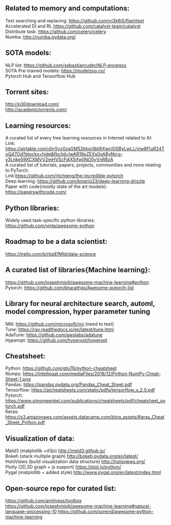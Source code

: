 ## Related to memory and computations:
Text searching and replacing: https://github.com/vi3k6i5/flashtext</br> 
Accelerated Dl and RL https://github.com/catalyst-team/catalyst</br>
Distribute task: https://github.com/celery/celery</br>
Numba: http://numba.pydata.org/

## SOTA models:
NLP list: https://github.com/sebastianruder/NLP-progress</br>
SOTA Pre-trained models: https://modelzoo.co/</br>
Pytorch Hub and Tensorflow Hub

## Torrent sites:
http://p30download.com/</br>
http://academictorrents.com/</br>

## Learning resources:
A curated list of every free learning resources in Internet related to AI:</br> Link: https://airtable.com/shrSyz0zaGM52kksj/tbli6XwcjDSByLwLL/viw8FIuR24ToQ47Od?blocks=hide&fbclid=IwAR19eZEXs0sAByNjcg-y3Lnke59XCXMVV2mHVScFdjX5jfwIINO5yVnR8zA</br>
A curated list of tutorials, papers, projects, communities and more relating to PyTorch. </br>Link:https://github.com/ritchieng/the-incredible-pytorch</br>
Deep learning: https://github.com/kmario23/deep-learning-drizzle</br>
Paper with code{mostly state of the art models}: https://paperswithcode.com/

## Python libraries:
Widely used task-specific python libraries: https://github.com/vinta/awesome-python

## Roadmap to be a data scientist:
https://trello.com/b/rbpEfMld/data-science 

## A curated list of libraries{Machine learning}:
https://github.com/josephmisiti/awesome-machine-learning#python</br> 
Pytorch: https://github.com/bharathgs/Awesome-pytorch-list 

## Library for neural architecture search, automl, model compression, hyper parameter tuning 
NNI: https://github.com/microsoft/nni {need to test}</br>
Tune: https://ray.readthedocs.io/en/latest/tune.html</br>
AdaTune: https://github.com/awslabs/adatune</br>
Hyperopt: https://github.com/hyperopt/hyperopt

## Cheatsheet:
Python: https://github.com/gto76/python-cheatsheet</br>
Numpy: https://intellipaat.com/mediaFiles/2018/12/Python-NumPy-Cheat-Sheet-1.png</br>
Pandas: https://pandas.pydata.org/Pandas_Cheat_Sheet.pdf</br>
Tensorflow: https://aicheatsheets.com/static/pdfs/tensorflow_v_2.0.pdf</br>
Pytorch: https://www.simonwenkel.com/publications/cheatsheets/pdf/cheatsheet_pytorch.pdf</br>
Keras: https://s3.amazonaws.com/assets.datacamp.com/blog_assets/Keras_Cheat_Sheet_Python.pdf

## Visualization of data:
Mpld3 (matplotlib +d3js)  http://mpld3.github.io/</br>
Bokeh (stack multiple graph)  http://bokeh.pydata.org/en/latest/</br>
HoloViews (build visualization data structure)  http://holoviews.org/</br>
Plotly (2D,3D graph + js support) https://plot.ly/python/</br>
Pygal (matplotlib + added style) http://www.pygal.org/en/latest/index.html

## Open-source repo for curated list:
https://github.com/amitness/toolbox</br>
https://github.com/josephmisiti/awesome-machine-learning#natural-language-processing-10
https://github.com/sorend/awesome-python-machine-learning
